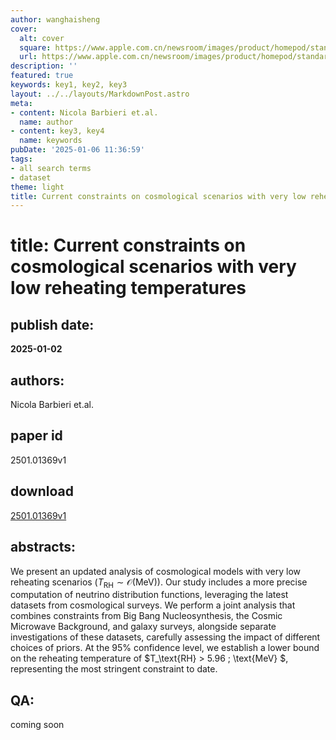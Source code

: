 ```yaml
---
author: wanghaisheng
cover:
  alt: cover
  square: https://www.apple.com.cn/newsroom/images/product/homepod/standard/Apple-HomePod-hero-230118_big.jpg.large_2x.jpg
  url: https://www.apple.com.cn/newsroom/images/product/homepod/standard/Apple-HomePod-hero-230118_big.jpg.large_2x.jpg
description: ''
featured: true
keywords: key1, key2, key3
layout: ../../layouts/MarkdownPost.astro
meta:
- content: Nicola Barbieri et.al.
  name: author
- content: key3, key4
  name: keywords
pubDate: '2025-01-06 11:36:59'
tags:
- all search terms
- dataset
theme: light
title: Current constraints on cosmological scenarios with very low reheating temperatures
---
```


# title: Current constraints on cosmological scenarios with very low reheating temperatures 
## publish date: 
**2025-01-02** 
## authors: 
  Nicola Barbieri et.al. 
## paper id
2501.01369v1
## download
[2501.01369v1](http://arxiv.org/abs/2501.01369v1)
## abstracts:
We present an updated analysis of cosmological models with very low reheating scenarios ($T_\text{RH} \sim \mathcal{O}(\text{MeV})$). Our study includes a more precise computation of neutrino distribution functions, leveraging the latest datasets from cosmological surveys. We perform a joint analysis that combines constraints from Big Bang Nucleosynthesis, the Cosmic Microwave Background, and galaxy surveys, alongside separate investigations of these datasets, carefully assessing the impact of different choices of priors. At the $95\%$ confidence level, we establish a lower bound on the reheating temperature of $T_\text{RH} > 5.96 \; \text{MeV} $, representing the most stringent constraint to date.
## QA:
coming soon
